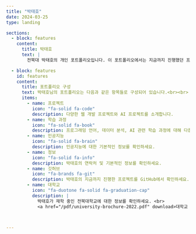 ```yaml
---
title: "박태호"
date: 2024-03-25
type: landing

sections:
  - block: features
    content:
      title: 박태호
      text: |
        전북대 박태호의 개인 포트폴리오입니다. 이 포트폴리오에서는 지금까지 진행했던 프로젝트, 자기소개, 학습 과정, 목표 등을 다룰 예정입니다.

  - block: features
    id: features
    content:
      title: 포트폴리오 구성
      text: 박태호님의 포트폴리오는 다음과 같은 항목들로 구성되어 있습니다.<br><br>
      items:
        - name: 프로젝트
          icon: "fa-solid fa-code"
          description: 다양한 웹 개발 프로젝트와 AI 프로젝트를 소개합니다.
        - name: 학습 과정
          icon: "fa-solid fa-book"
          description: 프로그래밍 언어, 데이터 분석, AI 관련 학습 과정에 대해 다룹니다.
        - name: 인공지능
          icon: "fa-solid fa-brain"
          description: 인공지능에 대한 기본적인 정보를 확인하세요.
        - name: 정보
          icon: "fa-solid fa-info"
          description: 박태호의 연락처 및 기본적인 정보를 확인하세요.
        - name: 깃허브
          icon: "fa-brands fa-git"
          description: 박태호의 지금까지 진행한 프로젝트를 GitHub에서 확인하세요.
        - name: 대학교
          icon: "fa-duotone fa-solid fa-graduation-cap"
          description: |
            박태호가 재학 중인 전북대학교에 대한 정보를 확인하세요. <br>
            <a href="/pdf/university-brochure-2022.pdf" download>대학교 요람 PDF 다운로드</a>



---
```

